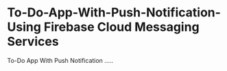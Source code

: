 # To-Do-App-With-Push-Notification- Using Firebase Cloud Messaging Services
To-Do App With Push Notification .....
